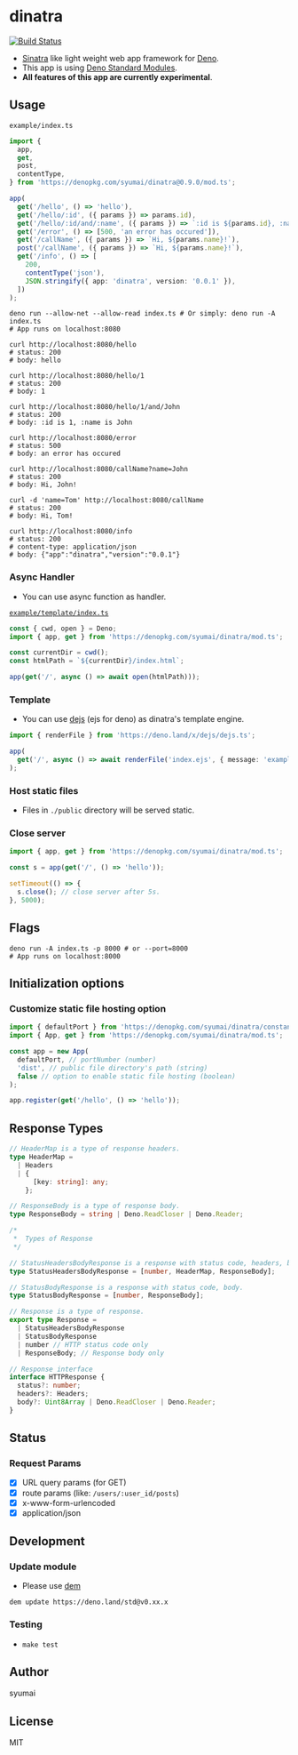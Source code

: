 # dinatra

[![Build Status](https://github.com/syumai/dinatra/workflows/test/badge.svg?branch=master)](https://github.com/syumai/dinatra/actions)

- [Sinatra](http://sinatrarb.com/) like light weight web app framework for [Deno](https://github.com/denoland/deno).
- This app is using [Deno Standard Modules](https://github.com/denoland/deno_std).
- **All features of this app are currently experimental**.

## Usage

`example/index.ts`

```ts
import {
  app,
  get,
  post,
  contentType,
} from 'https://denopkg.com/syumai/dinatra@0.9.0/mod.ts';

app(
  get('/hello', () => 'hello'),
  get('/hello/:id', ({ params }) => params.id),
  get('/hello/:id/and/:name', ({ params }) => `:id is ${params.id}, :name is ${params.name}`),
  get('/error', () => [500, 'an error has occured']),
  get('/callName', ({ params }) => `Hi, ${params.name}!`),
  post('/callName', ({ params }) => `Hi, ${params.name}!`),
  get('/info', () => [
    200,
    contentType('json'),
    JSON.stringify({ app: 'dinatra', version: '0.0.1' }),
  ])
);
```

```console
deno run --allow-net --allow-read index.ts # Or simply: deno run -A index.ts
# App runs on localhost:8080

curl http://localhost:8080/hello
# status: 200
# body: hello

curl http://localhost:8080/hello/1
# status: 200
# body: 1

curl http://localhost:8080/hello/1/and/John
# status: 200
# body: :id is 1, :name is John

curl http://localhost:8080/error
# status: 500
# body: an error has occured

curl http://localhost:8080/callName?name=John
# status: 200
# body: Hi, John!

curl -d 'name=Tom' http://localhost:8080/callName
# status: 200
# body: Hi, Tom!

curl http://localhost:8080/info
# status: 200
# content-type: application/json
# body: {"app":"dinatra","version":"0.0.1"}
```

### Async Handler

- You can use async function as handler.

[`example/template/index.ts`](https://github.com/syumai/dinatra/tree/master/example/template)

```ts
const { cwd, open } = Deno;
import { app, get } from 'https://denopkg.com/syumai/dinatra/mod.ts';

const currentDir = cwd();
const htmlPath = `${currentDir}/index.html`;

app(get('/', async () => await open(htmlPath)));
```

### Template

- You can use [dejs](https://github.com/syumai/dejs) (ejs for deno) as dinatra's template engine.

```ts
import { renderFile } from 'https://deno.land/x/dejs/dejs.ts';

app(
  get('/', async () => await renderFile('index.ejs', { message: 'example' }))
);
```

### Host static files

- Files in `./public` directory will be served static.

### Close server

```ts
import { app, get } from 'https://denopkg.com/syumai/dinatra/mod.ts';

const s = app(get('/', () => 'hello'));

setTimeout(() => {
  s.close(); // close server after 5s.
}, 5000);
```

## Flags

```console
deno run -A index.ts -p 8000 # or --port=8000
# App runs on localhost:8000
```

## Initialization options

### Customize static file hosting option

```ts
import { defaultPort } from 'https://denopkg.com/syumai/dinatra/constants.ts';
import { App, get } from 'https://denopkg.com/syumai/dinatra/mod.ts';

const app = new App(
  defaultPort, // portNumber (number)
  'dist', // public file directory's path (string)
  false // option to enable static file hosting (boolean)
);

app.register(get('/hello', () => 'hello'));
```

## Response Types

```ts
// HeaderMap is a type of response headers.
type HeaderMap =
  | Headers
  | {
      [key: string]: any;
    };

// ResponseBody is a type of response body.
type ResponseBody = string | Deno.ReadCloser | Deno.Reader;

/*
 *  Types of Response
 */

// StatusHeadersBodyResponse is a response with status code, headers, body.
type StatusHeadersBodyResponse = [number, HeaderMap, ResponseBody];

// StatusBodyResponse is a response with status code, body.
type StatusBodyResponse = [number, ResponseBody];

// Response is a type of response.
export type Response =
  | StatusHeadersBodyResponse
  | StatusBodyResponse
  | number // HTTP status code only
  | ResponseBody; // Response body only

// Response interface
interface HTTPResponse {
  status?: number;
  headers?: Headers;
  body?: Uint8Array | Deno.ReadCloser | Deno.Reader;
}
```

## Status

### Request Params

- [x] URL query params (for GET)
- [x] route params (like: `/users/:user_id/posts`)
- [x] x-www-form-urlencoded
- [x] application/json

## Development

### Update module

- Please use [dem](https://github.com/syumai/dem)

```
dem update https://deno.land/std@v0.xx.x
```

### Testing

- `make test`

## Author

syumai

## License

MIT
